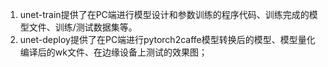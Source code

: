 1. unet-train提供了在PC端进行模型设计和参数训练的程序代码、训练完成的模型文件、训练/测试数据集等。
2. unet-deploy提供了在PC端进行pytorch2caffe模型转换后的模型、模型量化编译后的wk文件、在边缘设备上测试的效果图；